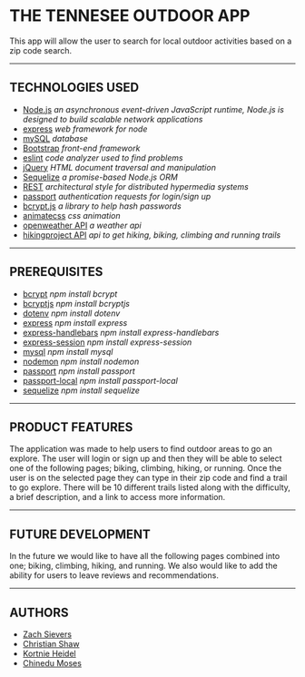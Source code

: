 # THE TENNESEE OUTDOOR APP

This app will allow the user to search for local outdoor activities based on a zip code search.

---

## TECHNOLOGIES USED

- [Node.js](https://nodejs.org/en/docs/) _an asynchronous event-driven JavaScript runtime, Node.js is designed to build scalable network applications_
- [express](https://www.npmjs.com/package/express) _web framework for node_
- [mySQL](https://dev.mysql.com/doc/) _database_
- [Bootstrap](https://getbootstrap.com/) _front-end framework_
- [eslint](https://eslint.org/) _code analyzer used to find problems_
- [jQuery](https://api.jquery.com/) _HTML document traversal and manipulation_
- [Sequelize](https://sequelize.org/) _a promise-based Node.js ORM_
- [REST](https://restfulapi.net/) _architectural style for distributed hypermedia systems_
- [passport](http://www.passportjs.org/docs/) _authentication requests for login/sign up_
- [bcrypt.js](https://www.npmjs.com/package/bcryptjs) _a library to help hash passwords_
- [animatecss](https://animate.style/) _css animation_
- [openweather API](https://openweathermap.org/api) _a weather api_
- [hikingproject API](https://www.hikingproject.com/data) _api to get hiking, biking, climbing and running trails_

---

## PREREQUISITES

- [bcrypt](https://www.npmjs.com/package/bcrypt) _npm install bcrypt_
- [bcryptjs](https://www.npmjs.com/package/bcryptjs) _npm install bcryptjs_
- [dotenv](https://www.npmjs.com/package/dotenv) _npm install dotenv_
- [express](https://www.npmjs.com/package/express) _npm install express_
- [express-handlebars](https://www.npmjs.com/package/express-handlebars) _npm install express-handlebars_
- [express-session](https://www.npmjs.com/package/express-session) _npm install express-session_
- [mysql](https://www.npmjs.com/package/mysql) _npm install mysql_
- [nodemon](https://www.npmjs.com/package/nodemon) _npm install nodemon_
- [passport](https://www.npmjs.com/package/passport) _npm install passport_
- [passport-local](https://www.npmjs.com/package/passport-local) _npm install passport-local_
- [sequelize](https://www.npmjs.com/package/sequelize) _npm install sequelize_

---

## PRODUCT FEATURES

The application was made to help users to find outdoor areas to go an explore. The user will login or sign up and then they will be able to select one of the following pages; biking, climbing, hiking, or running. Once the user is on the selected page they can type in their zip code and find a trail to go explore. There will be 10 different trails listed along with the difficulty, a brief description, and a link to access more information.

---

## FUTURE DEVELOPMENT

In the future we would like to have all the following pages combined into one; biking, climbing, hiking, and running. We also would like to add the ability for users to leave reviews and recommendations.

---

## AUTHORS

- [Zach Sievers](https://github.com/zsievers)
- [Christian Shaw](https://github.com/cshaw00048)
- [Kortnie Heidel](https://github.com/KEHeidel)
- [Chinedu Moses](https://github.com/chinedu2moses)

